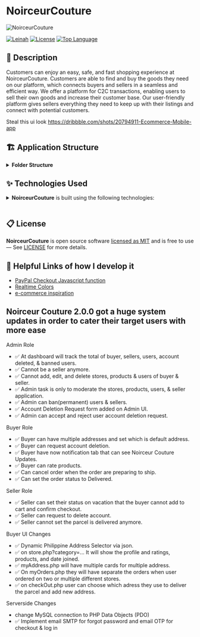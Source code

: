 # NoirceurCouture
![NoirceurCouture](https://github.com/LeinahI/NoirceurCouture/assets/53577436/04d31568-5d84-4ba2-a2f0-bf95d0ed596c)

[![Leinah](https://custom-icon-badges.demolab.com/badge/made%20by%20-Leinah-556bf2?logo=github&logoColor=white&labelColor=101827)](https://github.com/LeinahI)
[![License](https://img.shields.io/github/license/LeinahI/NoirceurCouture?color=dddddd&labelColor=000000)](https://github.com/LeinahI/NoirceurCouture/blob/main/LICENSE)
[![Top Language](https://img.shields.io/github/languages/top/LeinahI/NoirceurCouture?logo=php&logoColor=&label=PHP)](#)

## 📝 Description
Customers can enjoy an easy, safe, and fast shopping experience at NoirceurCouture. Customers are able to find and buy the goods they need on our platform, which connects buyers and sellers in a seamless and efficient way. We offer a platform for C2C transactions, enabling users to sell their own goods and increase their customer base. Our user-friendly platform gives sellers everything they need to keep up with their listings and connect with potential customers.


Steal this ui look
https://dribbble.com/shots/20794911-Ecommerce-Mobile-app

## 🏗 Application Structure
<details><summary><b>Folder Structure</b></summary>
  
```
NoirceurCouture
├─ admin
│  ├─ assets
│  │  ├─ css
│  │  └─ js
│  ├─ models
│  ├─ partials
├─ assets
│  ├─ css
│  ├─ images
│  │  ├─ index
│  │  └─ logo
│  ├─ js
│  └─ uploads
│     ├─ brands
│     ├─ products
│     └─ slideshow
├─ middleware
├─ models
├─ partials
├─ seller
│  ├─ assets
│  │  ├─ css
│  │  └─ js
│  ├─ models
│  ├─ partials
└─ views
```
</details>

## ✨ Technologies Used
<details><summary><b>NoirceurCouture</b> is built using the following technologies:</summary>

- [PHP](https://www.php.net/): PHP is a server-side scripting language to create webpages.
- [Bootstrap](https://getbootstrap.com/docs/5.3/getting-started/introduction/): Boostrap is a CSS Framework for developing responsive webpages.
- [Fontawesome](https://fontawesome.com/): Fontawesome provides SVG icons that can instantly be customized.
- [Materialize CSS](https://materializecss.com/): Materialize CSS is a design language that combines the classic principles of successful design.
- [jQuery](https://jquery.com/): jQuery is a fast, small, and feature-rich JavaScript library. It makes things like HTML document traversal and manipulation, event handling, animation, and Ajax much simpler with an easy-to-use API
- [Paypal Checkout](https://developer.paypal.com/home): Paypal Checkout provides a Payment Gateway for the vital purpose of the online shopping.

</details><br/>

## 📋 License
**NoirceurCouture** is open source software [licensed as MIT](https://opensource.org/license/mit/) and is free to use — See [LICENSE](https://github.com/LeinahI/NoirceurCouture/blob/master/LICENSE) for more details.

## 🔗 Helpful Links of how I develop it
- [PayPal Checkout Javascript function](https://stackoverflow.com/questions/56414640/paypal-checkout-javascript-with-smart-payment-buttons-create-order-problem)
- [Realtime Colors](https://www.realtimecolors.com/?colors=171412-f6ede7-E7DED8-7B7774-bb6c54&fonts=Raleway-Raleway)
- [e-commerce inspiration](https://dribbble.com/shots/22737212-Fashion-E-commerce-Website)

## Noirceur Couture 2.0.0 got a huge system updates in order to cater their target users with more ease
Admin Role
- ✅ At dashboard will track the total of buyer, sellers, users, account deleted, & banned users. 
- ✅ Cannot be a seller anymore.
- ✅ Cannot add, edit, and delete stores, products & users of buyer & seller.
- ✅ Admin task is only to moderate the stores, products, users, & seller application. 
- ✅ Admin can ban(permanent) users & sellers.
- ✅ Account Deletion Request form added on Admin UI.
- ✅ Admin can accept and reject user account deletion request.

Buyer Role
- ✅ Buyer can have multiple addresses and set which is default address.
- ✅ Buyer can request account deletion.
- ✅ Buyer have now notification tab that can see Noirceur Couture Updates.
- ✅ Buyer can rate products.
- ✅ Can cancel order when the order are preparing to ship.
- ✅ Can set the order status to Delivered. 

Seller Role
- ✅ Seller can set their status on vacation that the buyer cannot add to cart and confirm checkout.
- ✅ Seller can request to delete account.
- ✅ Seller cannot set the parcel is delivered anymore.

Buyer UI Changes
- ✅ Dynamic Philippine Address Selector via json.
- ✅ on store.php?category=... It will show the profile and ratings, products, and date joined.
- ✅ myAddress.php will have multiple cards for multiple address.
- ✅ On myOrders.php they will have separate the orders when user ordered on two or multiple different stores.
- ✅ on checkOut.php user can choose which adress they use to deliver the parcel and add new address.

Serverside Changes
- change MySQL connection to PHP Data Objects (PDO)
- ✅ Implement email SMTP for forgot password and email OTP for checkout & log in
